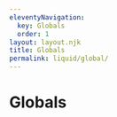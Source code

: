 ```yaml
---
eleventyNavigation:
  key: Globals
  order: 1
layout: layout.njk
title: Globals
permalink: liquid/global/
---
```


# Globals
